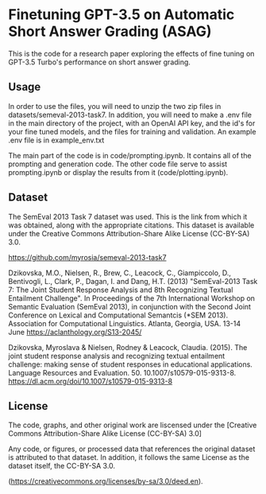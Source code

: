 # Finetuning GPT-3.5 on Automatic Short Answer Grading (ASAG)

This is the code for a research paper exploring the effects of fine tuning on GPT-3.5 Turbo's performance on short answer grading.


## Usage

In order to use the files, you will need to unzip the two zip files in datasets/semeval-2013-task7. In addition, you will need to make a .env file in the main directory of the project, with an OpenAI API key, and the id's for your fine tuned models, and the files for training and validation. An example .env file is in example_env.txt 


The main part of the code is in code/prompting.ipynb. It contains all of the prompting and generation code. The other code file serve to assist prompting.ipynb or display the results from it (code/plotting.ipynb).


## Dataset

The SemEval 2013 Task 7 dataset was used. This is the link from which it was obtained, along with the appropriate citations. This dataset is available under the Creative Commons Attribution-Share Alike License (CC-BY-SA) 3.0. 


https://github.com/myrosia/semeval-2013-task7 

Dzikovska, M.O., Nielsen, R., Brew, C., Leacock, C., Giampiccolo, D., Bentivogli, L., Clark, P., Dagan, I. and Dang, H.T. (2013) "SemEval-2013 Task 7: The Joint Student Response Analysis and 8th Recognizing Textual Entailment Challenge". In Proceedings of the 7th International Workshop on Semantic Evaluation (SemEval 2013), in conjunction with the Second Joint Conference on Lexical and Computational Semantcis (*SEM 2013). Association for Computational Linguistics. Atlanta, Georgia, USA. 13-14 June https://aclanthology.org/S13-2045/

Dzikovska, Myroslava & Nielsen, Rodney & Leacock, Claudia. (2015). The joint student response analysis and recognizing textual entailment challenge: making sense of student responses in educational applications. Language Resources and Evaluation. 50. 10.1007/s10579-015-9313-8. https://dl.acm.org/doi/10.1007/s10579-015-9313-8

## License

The code, graphs, and other original work are liscensed under the [Creative Commons Attribution-Share Alike License (CC-BY-SA) 3.0]

Any code, or figures, or processed data that references the original dataset is attributed to that dataset. In addition, it follows the same License as the dataset itself, the CC-BY-SA 3.0. 

(https://creativecommons.org/licenses/by-sa/3.0/deed.en).
